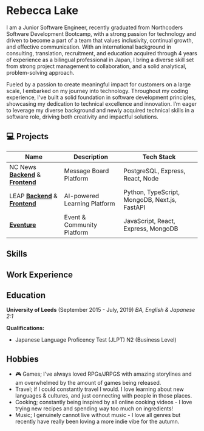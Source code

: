 # Rebecca Lake

I am a Junior Software Engineer, recently graduated from Northcoders Software Development Bootcamp, with a strong passion for technology and driven to become a part of a team that values inclusivity, continual growth, and effective communication. With an international background in consulting, translation, recruitment, and education acquired through 4 years of experience as a bilingual professional in Japan, I bring a diverse skill set from strong project management to collaboration, and a solid analytical, problem-solving approach. 

Fueled by a passion to create meaningful impact for customers on a large scale, I embarked on my journey into technology. Throughout my coding experience, I've built a solid foundation in software development principles, showcasing my dedication to technical excellence and innovation. I’m eager to leverage my diverse background and newly acquired technical skills in a software role, driving both creativity and impactful solutions.

## 💻 Projects
| Name            | Description                             | Tech Stack          |
| --------------- | --------------------------------------- | ------------------- |
| NC News [**Backend**](https://github.com/beckylakes/be-nc-news) & [**Frontend**](https://github.com/beckylakes/fe-nc-news)     | Message Board Platform  | PostgreSQL, Express, React, Node
| LEAP [**Backend**](https://github.com/jamie-appleyard/leap-backend) & [**Frontend**](https://github.com/swlho/leap-fe)     | AI-powered Learning Platform  | Python, TypeScript, MongoDB, Next.js, FastAPI         |
| [**Eventure**](https://github.com/beckylakes/lp-events-platform)    | Event & Community Platform | JavaScript, React, Express, MongoDB

## Skills

## Work Experience

## Education

**University of Leeds**  (September 2015 - July, 2019)
*BA, English & Japanese 2:1*

**Qualifications:**
- Japanese Language Proficency Test (JLPT) N2 (Business Level)

## Hobbies
- 🎮 Games; I've always loved RPGs/JRPGS with amazing storylines and am overwhelmed by the amount of games being released.
- Travel; if I could constantly travel I would. I love learning about new languages & cultures, and just connecting with people in those places.
- Cooking; constantly being inspired by all online cooking videos - I love trying new recipes and spending way too much on ingredients!
- Music; I genuinely cannot live without music - I love all genres but recently have really been loving a more indie vibe for the autumn.

